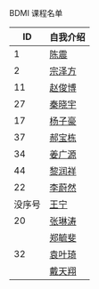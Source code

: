 BDMI 课程名单

|  ID   |   自我介绍  |
| ----  | --------  |
|   1   |   [陈震](cz.md)        |
|   2   |   [宗泽方](zzf.md)        |
|   11  | [赵俊博](11.md)  |
|   27  | [秦晓宇](27.md)  |
|   17   | [杨子豪](17.md)  |
|   37   | [郝宝栋](37.md) |
|   34   | [姜广源](34.md) |
|   44   |   [黎润祥](44.md) |
|   22   | [李蔚然](22.md) |
|  没序号 | [王宁](meixuhao.md) |
|   20   |[张琳涛](20.md) |
|      | [郑毓斐](https://github.com/Yufei-Zheng/BDMI-2021S/blob/main/Logistics/03.md) | SEM | 数据分析 |
|  32  | [袁叶琦](https://github.com/YuanYeqi/-/blob/main/%7B32%7D.md)   |  北京大学    | 游泳 |
|      |[戴天翔](https://github.com/saturn-lab/BDMI-2021S/blob/main/Logistics/MD-Git/%E6%88%B4%E5%A4%A9%E7%BF%94%20%E8%87%AA%E6%88%91%E4%BB%8B%E7%BB%8D.md)     |    北京大学|  炼丹（机器学习） |
